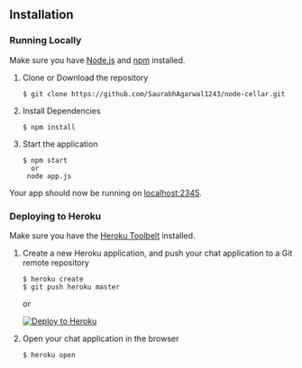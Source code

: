 ## Installation<a name="installation"></a>
### Running Locally
Make sure you have [Node.js](https://nodejs.org/) and [npm](https://www.npmjs.com/) installed.

1. Clone or Download the repository

	```
	$ git clone https://github.com/SaurabhAgarwal1243/node-cellar.git
	
	```
2. Install Dependencies

	```
	$ npm install
	```
3. Start the application

	```
	$ npm start 
      or
  	 node app.js
	```
Your app should now be running on [localhost:2345](http://localhost:2345/).

### Deploying to Heroku
Make sure you have the [Heroku Toolbelt](https://toolbelt.heroku.com/) installed.

1. Create a new Heroku application, and push your chat application to a Git remote repository

	```
	$ heroku create
	$ git push heroku master
	```
	
	or
	
	[![Deploy to Heroku](https://www.herokucdn.com/deploy/button.png)](https://heroku.com/deploy)


2. Open your chat application in the browser

	```
	$ heroku open
	```


